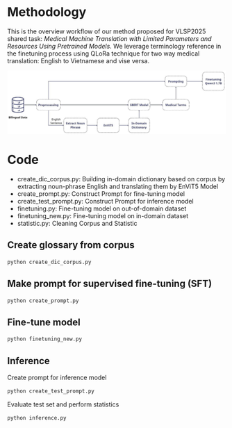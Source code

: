 # Methodology
This is the overview workflow of our method proposed for VLSP2025 shared task: *Medical Machine Translation with
Limited Parameters and Resources Using Pretrained Models*. 
We leverage terminology reference in the finetuning process using QLoRa technique for two way medical translation: English to Vietnamese and vise versa.

[![Workflow](image.jpg)](image.jpg)

# Code 
- create_dic_corpus.py: Building in-domain dictionary based on corpus by extracting noun-phrase English and translating them by EnViT5 Model
- create_prompt.py: Construct Prompt for fine-tuning model
- create_test_prompt.py: Construct Prompt for inference model
- finetuning.py: Fine-tuning model on out-of-domain dataset
- finetuning_new.py: Fine-tuning model on in-domain dataset
- statistic.py: Cleaning Corpus and Statistic
## Create glossary from corpus
```bash
python create_dic_corpus.py
```

## Make prompt for supervised fine-tuning (SFT)
```bash
python create_prompt.py
```

## Fine-tune model
```bash
python finetuning_new.py
```

## Inference
Create prompt for inference model
```bash
python create_test_prompt.py
```

Evaluate test set and perform statistics
```bash
python inference.py
```